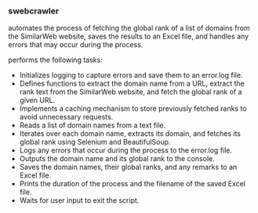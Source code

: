 ### swebcrawler
automates the process of fetching the global rank of a list of domains from the SimilarWeb website, saves the results to an Excel file, and handles any errors that may occur during the process.

performs the following tasks:

- Initializes logging to capture errors and save them to an error.log file.
- Defines functions to extract the domain name from a URL, extract the rank text from the SimilarWeb website, and fetch the global rank of a given URL.
- Implements a caching mechanism to store previously fetched ranks to avoid unnecessary requests.
- Reads a list of domain names from a text file.
- Iterates over each domain name, extracts its domain, and fetches its global rank using Selenium and BeautifulSoup.
- Logs any errors that occur during the process to the error.log file.
- Outputs the domain name and its global rank to the console.
- Saves the domain names, their global ranks, and any remarks to an Excel file.
- Prints the duration of the process and the filename of the saved Excel file.
- Waits for user input to exit the script.

